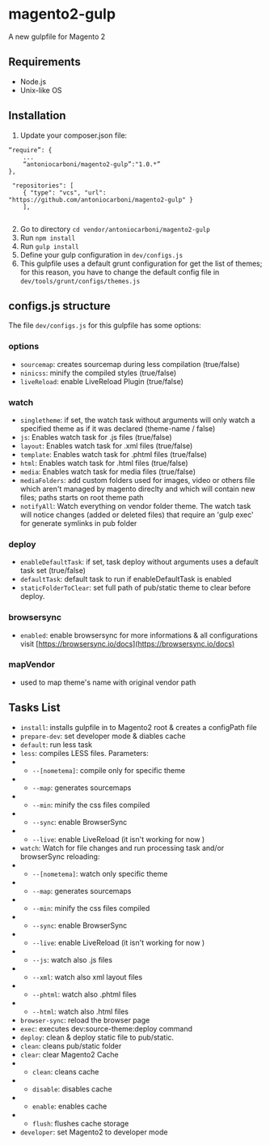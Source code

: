 # magento2-gulp
A new gulpfile for Magento 2


## Requirements
- Node.js
- Unix-like OS

## Installation
1. Update your composer.json file:
```
“require”: {
	...
	“antoniocarboni/magento2-gulp”:"1.0.*”
},

 "repositories": [
    { "type": "vcs", "url":  "https://github.com/antoniocarboni/magento2-gulp" }
    ],
    
```
2. Go to directory `cd vendor/antoniocarboni/magento2-gulp`
3. Run `npm install`
4. Run `gulp install` 
5. Define your gulp configuration in `dev/configs.js`
6. This gulpfile uses a default grunt configuration for get the list of themes; for this reason, you have to change the default config file in `dev/tools/grunt/configs/themes.js`

## configs.js structure
The file `dev/configs.js` for this gulpfile has some options:

### options
- `sourcemap`: creates sourcemap during less compilation (true/false)
- `ninicss`: minify the compiled styles (true/false)
- `liveReload`: enable LiveReload Plugin (true/false)
### watch
- `singletheme`: if set, the watch task without arguments will only watch a specified theme as if it was declared (theme-name / false)
- `js`: Enables watch task for .js files (true/false)
- `layout`: Enables watch task for .xml files (true/false)
- `template`: Enables watch task for .phtml files (true/false)
- `html`: Enables watch task for .html files (true/false)
- `media`: Enables watch task for media files (true/false)
- `mediaFolders`: add custom folders used for images, video or others file which aren't managed by magento direclty and which will contain new files; paths starts on root theme path
- `notifyAll`: Watch everything on vendor folder theme. The watch task will notice changes (added or deleted files) that require an 'gulp exec' for generate symlinks in pub folder 
### deploy
- `enableDefaultTask`: if set, task deploy without arguments uses a default task set (true/false)
- `defaultTask`:  default task to run if enableDefaultTask is enabled
- `staticFolderToClear`: set full path of pub/static theme to clear before deploy.
### browsersync
- `enabled`: enable browsersync
for more informations & all configurations visit [https://browsersync.io/docs](https://browsersync.io/docs) 
### mapVendor
- used to map theme's name with original vendor path

## Tasks List
- `install`: installs gulpfile in to Magento2 root & creates a configPath file
- `prepare-dev`: set developer mode & diables cache
- `default`: run less task
- `less`: compiles LESS files. Parameters:
- - `--[nometema]`: compile only for specific theme
- - `--map`: generates sourcemaps
- - `--min`: minify the css files compiled
- - `--sync`: enable BrowserSync
- - `--live`: enable LiveReload (it isn't working for now )
- `watch`: Watch for file changes and run processing task and/or browserSync reloading:
- - `--[nometema]`: watch only specific theme
- - `--map`: generates sourcemaps
- - `--min`: minify the css files compiled
- - `--sync`: enable BrowserSync
- - `--live`: enable LiveReload (it isn't working for now )
- - `--js`: watch also .js files
- - `--xml`: watch also xml layout files
- - `--phtml`: watch also .phtml files
- - `--html`: watch also .html files
- `browser-sync`: reload the browser page
- `exec`: executes dev:source-theme:deploy command 
- `deploy`: clean & deploy static file to pub/static.
- `clean`: cleans pub/static folder
- `clear`: clear Magento2 Cache
- - `clean`: cleans cache
- - `disable`: disables cache
- - `enable`: enables cache
- - `flush`: flushes cache storage
- `developer`: set Magento2 to developer mode